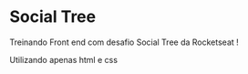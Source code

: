 # Social Tree
Treinando Front end com desafio Social Tree da Rocketseat !

Utilizando apenas html e css
